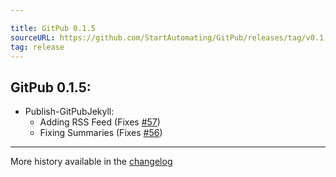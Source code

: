 ```yaml
---

title: GitPub 0.1.5
sourceURL: https://github.com/StartAutomating/GitPub/releases/tag/v0.1.5
tag: release
---
```

## GitPub 0.1.5:

* Publish-GitPubJekyll:
  * Adding RSS Feed (Fixes [#57](https://github.com/StartAutomating/GitPub/issues/57))
  * Fixing Summaries (Fixes [#56](https://github.com/StartAutomating/GitPub/issues/56))

---

More history available in the [changelog](https://gitpub.start-automating.com/CHANGELOG/)
